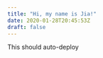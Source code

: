 ```yaml
---
title: "Hi, my name is Jia!"
date: 2020-01-28T20:45:53Z
draft: false
---
```


This should auto-deploy